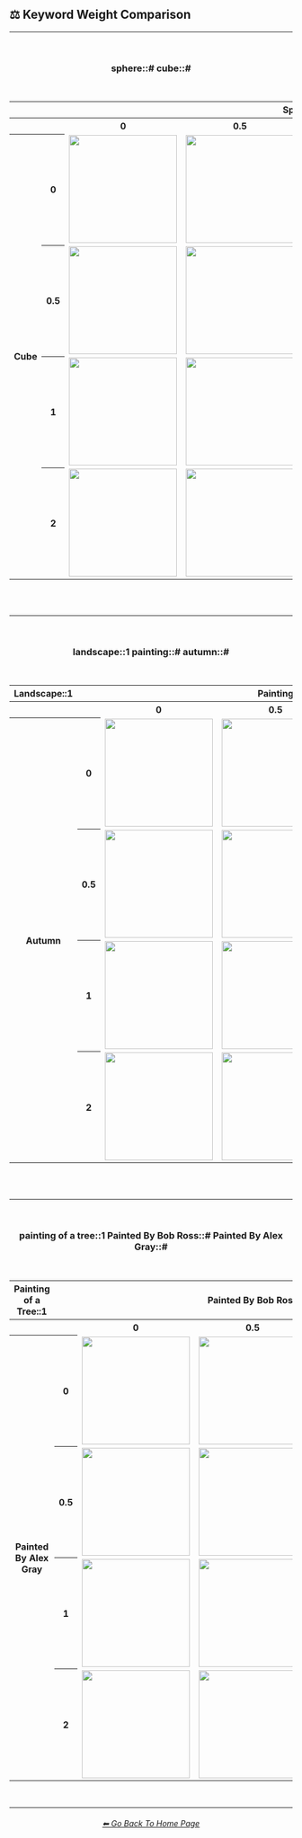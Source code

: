 <h2>⚖ Keyword Weight Comparison</h2>

<hr><!--------------->

<br>

<div align="center">


<h3>sphere::# cube::#</h3>
<br>

<table>
    <tr align=center valign=middle>
        <th></th><th></th>
        <th colspan="4">Sphere</th>
    </tr>
    <tr align=center valign=middle>
        <th></th><th></th>
        <th>0</th>
        <th>0.5</th>
        <th>1</th>
        <th>2</th>
    </tr>
    <tr align=center valign=middle>
        <th rowspan="4">Cube</th>
        <th>0</th>
        <td><img src="https://github.com/willwulfken/MidJourney-Styles-and-Keywords-Reference/blob/main/Images/MJ_V3/Summary_Images/Keyword_Weight_Comparison/sphere_cube/sphere_0_cube_0.png?raw=true" width="192" /></td>
        <td><img src="https://github.com/willwulfken/MidJourney-Styles-and-Keywords-Reference/blob/main/Images/MJ_V3/Summary_Images/Keyword_Weight_Comparison/sphere_cube/sphere_0.5_cube_0.png?raw=true" width="192" /></td>
        <td><img src="https://github.com/willwulfken/MidJourney-Styles-and-Keywords-Reference/blob/main/Images/MJ_V3/Summary_Images/Keyword_Weight_Comparison/sphere_cube/sphere_1_cube_0.png?raw=true" width="192" /></td>
        <td><img src="https://github.com/willwulfken/MidJourney-Styles-and-Keywords-Reference/blob/main/Images/MJ_V3/Summary_Images/Keyword_Weight_Comparison/sphere_cube/sphere_2_cube_0.png?raw=true" width="192" /></td>
    </tr>
    <tr align=center valign=middle>
        <th>0.5</th>
        <td><img src="https://github.com/willwulfken/MidJourney-Styles-and-Keywords-Reference/blob/main/Images/MJ_V3/Summary_Images/Keyword_Weight_Comparison/sphere_cube/sphere_0_cube_0.5.png?raw=true" width="192" /></td>
        <td><img src="https://github.com/willwulfken/MidJourney-Styles-and-Keywords-Reference/blob/main/Images/MJ_V3/Summary_Images/Keyword_Weight_Comparison/sphere_cube/sphere_0.5_cube_0.5.png?raw=true" width="192" /></td>
        <td><img src="https://github.com/willwulfken/MidJourney-Styles-and-Keywords-Reference/blob/main/Images/MJ_V3/Summary_Images/Keyword_Weight_Comparison/sphere_cube/sphere_1_cube_0.5.png?raw=true" width="192" /></td>
        <td><img src="https://github.com/willwulfken/MidJourney-Styles-and-Keywords-Reference/blob/main/Images/MJ_V3/Summary_Images/Keyword_Weight_Comparison/sphere_cube/sphere_2_cube_0.5.png?raw=true" width="192" /></td>
    </tr>
    <tr align=center valign=middle>
        <th>1</th>
        <td><img src="https://github.com/willwulfken/MidJourney-Styles-and-Keywords-Reference/blob/main/Images/MJ_V3/Summary_Images/Keyword_Weight_Comparison/sphere_cube/sphere_0_cube_1.png?raw=true" width="192" /></td>
        <td><img src="https://github.com/willwulfken/MidJourney-Styles-and-Keywords-Reference/blob/main/Images/MJ_V3/Summary_Images/Keyword_Weight_Comparison/sphere_cube/sphere_0.5_cube_1.png?raw=true" width="192" /></td>
        <td><img src="https://github.com/willwulfken/MidJourney-Styles-and-Keywords-Reference/blob/main/Images/MJ_V3/Summary_Images/Keyword_Weight_Comparison/sphere_cube/sphere_1_cube_1.png?raw=true" width="192" /></td>
        <td><img src="https://github.com/willwulfken/MidJourney-Styles-and-Keywords-Reference/blob/main/Images/MJ_V3/Summary_Images/Keyword_Weight_Comparison/sphere_cube/sphere_2_cube_1.png?raw=true" width="192" /></td>
    </tr>
    <tr align=center valign=middle>
        <th>2</th>
        <td><img src="https://github.com/willwulfken/MidJourney-Styles-and-Keywords-Reference/blob/main/Images/MJ_V3/Summary_Images/Keyword_Weight_Comparison/sphere_cube/sphere_0_cube_2.png?raw=true" width="192" /></td>
        <td><img src="https://github.com/willwulfken/MidJourney-Styles-and-Keywords-Reference/blob/main/Images/MJ_V3/Summary_Images/Keyword_Weight_Comparison/sphere_cube/sphere_0.5_cube_2.png?raw=true" width="192" /></td>
        <td><img src="https://github.com/willwulfken/MidJourney-Styles-and-Keywords-Reference/blob/main/Images/MJ_V3/Summary_Images/Keyword_Weight_Comparison/sphere_cube/sphere_1_cube_2.png?raw=true" width="192" /></td>
        <td><img src="https://github.com/willwulfken/MidJourney-Styles-and-Keywords-Reference/blob/main/Images/MJ_V3/Summary_Images/Keyword_Weight_Comparison/sphere_cube/sphere_2_cube_2.png?raw=true" width="192" /></td>
    </tr>
</table>

<br><br>
<hr><!--------------->
<br>
<h3>landscape::1 painting::# autumn::#</h3>
<br>

<table>
    <tr align=center valign=middle>
        <th>Landscape::1</th>
        <th></th>
        <th colspan="3">Painting</th>
    </tr>
    <tr align=center valign=middle>
        <th></th><th></th>
        <th>0</th>
        <th>0.5</th>
        <th>1</th>
    </tr>
    <tr align=center valign=middle>
        <th rowspan="4">Autumn</th>
        <th>0</th>
        <td><img src="https://github.com/willwulfken/MidJourney-Styles-and-Keywords-Reference/blob/main/Images/MJ_V3/Summary_Images/Keyword_Weight_Comparison/landscape_painting_autumn/landscape_1_painting_0_autumn_0.png?raw=true" width="192" /></td>
        <td><img src="https://github.com/willwulfken/MidJourney-Styles-and-Keywords-Reference/blob/main/Images/MJ_V3/Summary_Images/Keyword_Weight_Comparison/landscape_painting_autumn/landscape_1_painting_0.5_autumn_0.png?raw=true" width="192" /></td>
        <td><img src="https://github.com/willwulfken/MidJourney-Styles-and-Keywords-Reference/blob/main/Images/MJ_V3/Summary_Images/Keyword_Weight_Comparison/landscape_painting_autumn/landscape_1_painting_1_autumn_0.png?raw=true" width="192" /></td>
    </tr>
    <tr align=center valign=middle>
        <th>0.5</th>
        <td><img src="https://github.com/willwulfken/MidJourney-Styles-and-Keywords-Reference/blob/main/Images/MJ_V3/Summary_Images/Keyword_Weight_Comparison/landscape_painting_autumn/landscape_1_painting_0_autumn_0.5.png?raw=true" width="192" /></td>
        <td><img src="https://github.com/willwulfken/MidJourney-Styles-and-Keywords-Reference/blob/main/Images/MJ_V3/Summary_Images/Keyword_Weight_Comparison/landscape_painting_autumn/landscape_1_painting_0.5_autumn_0.5.png?raw=true" width="192" /></td>
        <td><img src="https://github.com/willwulfken/MidJourney-Styles-and-Keywords-Reference/blob/main/Images/MJ_V3/Summary_Images/Keyword_Weight_Comparison/landscape_painting_autumn/landscape_1_painting_1_autumn_0.5.png?raw=true" width="192" /></td>
    </tr>
    <tr align=center valign=middle>
        <th>1</th>
        <td><img src="https://github.com/willwulfken/MidJourney-Styles-and-Keywords-Reference/blob/main/Images/MJ_V3/Summary_Images/Keyword_Weight_Comparison/landscape_painting_autumn/landscape_1_painting_0_autumn_1.png?raw=true" width="192" /></td>
        <td><img src="https://github.com/willwulfken/MidJourney-Styles-and-Keywords-Reference/blob/main/Images/MJ_V3/Summary_Images/Keyword_Weight_Comparison/landscape_painting_autumn/landscape_1_painting_0.5_autumn_1.png?raw=true" width="192" /></td>
        <td><img src="https://github.com/willwulfken/MidJourney-Styles-and-Keywords-Reference/blob/main/Images/MJ_V3/Summary_Images/Keyword_Weight_Comparison/landscape_painting_autumn/landscape_1_painting_1_autumn_1.png?raw=true" width="192" /></td>
    </tr>
    <tr align=center valign=middle>
        <th>2</th>
        <td><img src="https://github.com/willwulfken/MidJourney-Styles-and-Keywords-Reference/blob/main/Images/MJ_V3/Summary_Images/Keyword_Weight_Comparison/landscape_painting_autumn/landscape_1_painting_0_autumn_2.png?raw=true" width="192" /></td>
        <td><img src="https://github.com/willwulfken/MidJourney-Styles-and-Keywords-Reference/blob/main/Images/MJ_V3/Summary_Images/Keyword_Weight_Comparison/landscape_painting_autumn/landscape_1_painting_0.5_autumn_2.png?raw=true" width="192" /></td>
        <td><img src="https://github.com/willwulfken/MidJourney-Styles-and-Keywords-Reference/blob/main/Images/MJ_V3/Summary_Images/Keyword_Weight_Comparison/landscape_painting_autumn/landscape_1_painting_1_autumn_2.png?raw=true" width="192" /></td>
    </tr>
</table>

<br><br>
<hr><!--------------->

<br>
<h3>painting of a tree::1 Painted By Bob Ross::# Painted By Alex Gray::#</h3>
<br>

<table>
    <tr align=center valign=middle>
        <th>Painting of a Tree::1</th>
        <th></th>
        <th colspan="3">Painted By Bob Ross</th>
    </tr>
    <tr align=center valign=middle>
        <th></th><th></th>
        <th>0</th>
        <th>0.5</th>
        <th>1</th>
    </tr>
    <tr align=center valign=middle>
        <th rowspan="4">Painted By Alex Gray</th>
        <th>0</th>
        <td><img src="https://github.com/willwulfken/MidJourney-Styles-and-Keywords-Reference/blob/main/Images/MJ_V3/Summary_Images/Keyword_Weight_Comparison/painting_of_a_tree-Painted_By_Bob_Ross-Painted_By_Alex_Gray/paintingofatree_1_PaintedByBobRoss_0_PaintedByAlexGray_0.png?raw=true" width="192" /></td>
        <td><img src="https://github.com/willwulfken/MidJourney-Styles-and-Keywords-Reference/blob/main/Images/MJ_V3/Summary_Images/Keyword_Weight_Comparison/painting_of_a_tree-Painted_By_Bob_Ross-Painted_By_Alex_Gray/paintingofatree_1_PaintedByBobRoss_0.5_PaintedByAlexGray_0.png?raw=true" width="192" /></td>
        <td><img src="https://github.com/willwulfken/MidJourney-Styles-and-Keywords-Reference/blob/main/Images/MJ_V3/Summary_Images/Keyword_Weight_Comparison/painting_of_a_tree-Painted_By_Bob_Ross-Painted_By_Alex_Gray/paintingofatree_1_PaintedByBobRoss_1_PaintedByAlexGray_0.png?raw=true" width="192" /></td>
    </tr>
    <tr align=center valign=middle>
        <th>0.5</th>
        <td><img src="https://github.com/willwulfken/MidJourney-Styles-and-Keywords-Reference/blob/main/Images/MJ_V3/Summary_Images/Keyword_Weight_Comparison/painting_of_a_tree-Painted_By_Bob_Ross-Painted_By_Alex_Gray/paintingofatree_1_PaintedByBobRoss_0_PaintedByAlexGray_0.5.png?raw=true" width="192" /></td>
        <td><img src="https://github.com/willwulfken/MidJourney-Styles-and-Keywords-Reference/blob/main/Images/MJ_V3/Summary_Images/Keyword_Weight_Comparison/painting_of_a_tree-Painted_By_Bob_Ross-Painted_By_Alex_Gray/paintingofatree_1_PaintedByBobRoss_0.5_PaintedByAlexGray_0.5.png?raw=true" width="192" /></td>
        <td><img src="https://github.com/willwulfken/MidJourney-Styles-and-Keywords-Reference/blob/main/Images/MJ_V3/Summary_Images/Keyword_Weight_Comparison/painting_of_a_tree-Painted_By_Bob_Ross-Painted_By_Alex_Gray/paintingofatree_1_PaintedByBobRoss_1_PaintedByAlexGray_0.5.png?raw=true" width="192" /></td>
    </tr>
    <tr align=center valign=middle>
        <th>1</th>
        <td><img src="https://github.com/willwulfken/MidJourney-Styles-and-Keywords-Reference/blob/main/Images/MJ_V3/Summary_Images/Keyword_Weight_Comparison/painting_of_a_tree-Painted_By_Bob_Ross-Painted_By_Alex_Gray/paintingofatree_1_PaintedByBobRoss_0_PaintedByAlexGray_1.png?raw=true" width="192" /></td>
        <td><img src="https://github.com/willwulfken/MidJourney-Styles-and-Keywords-Reference/blob/main/Images/MJ_V3/Summary_Images/Keyword_Weight_Comparison/painting_of_a_tree-Painted_By_Bob_Ross-Painted_By_Alex_Gray/paintingofatree_1_PaintedByBobRoss_0.5_PaintedByAlexGray_1.png?raw=true" width="192" /></td>
        <td><img src="https://github.com/willwulfken/MidJourney-Styles-and-Keywords-Reference/blob/main/Images/MJ_V3/Summary_Images/Keyword_Weight_Comparison/painting_of_a_tree-Painted_By_Bob_Ross-Painted_By_Alex_Gray/paintingofatree_1_PaintedByBobRoss_1_PaintedByAlexGray_1.png?raw=true" width="192" /></td>
    </tr>
    <tr align=center valign=middle>
        <th>2</th>
        <td><img src="https://github.com/willwulfken/MidJourney-Styles-and-Keywords-Reference/blob/main/Images/MJ_V3/Summary_Images/Keyword_Weight_Comparison/painting_of_a_tree-Painted_By_Bob_Ross-Painted_By_Alex_Gray/paintingofatree_1_PaintedByBobRoss_0_PaintedByAlexGray_2.png?raw=true" width="192" /></td>
        <td><img src="https://github.com/willwulfken/MidJourney-Styles-and-Keywords-Reference/blob/main/Images/MJ_V3/Summary_Images/Keyword_Weight_Comparison/painting_of_a_tree-Painted_By_Bob_Ross-Painted_By_Alex_Gray/paintingofatree_1_PaintedByBobRoss_0.5_PaintedByAlexGray_2.png?raw=true" width="192" /></td>
        <td><img src="https://github.com/willwulfken/MidJourney-Styles-and-Keywords-Reference/blob/main/Images/MJ_V3/Summary_Images/Keyword_Weight_Comparison/painting_of_a_tree-Painted_By_Bob_Ross-Painted_By_Alex_Gray/paintingofatree_1_PaintedByBobRoss_1_PaintedByAlexGray_2.png?raw=true" width="192" /></td>
    </tr>
</table>



</div>

<br>

<hr><!--------------->
<div align="center">
<h6><a href="https://github.com/willwulfken/MidJourney-Styles-and-Keywords-Reference/blob/main/README.md">⬅ Go Back To Home Page</a></h6>
</div>